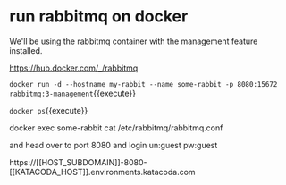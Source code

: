 
# run rabbitmq on docker 


We'll be using the rabbitmq container with the management feature installed.

https://hub.docker.com/_/rabbitmq

`docker run -d --hostname my-rabbit --name some-rabbit -p 8080:15672 rabbitmq:3-management`{{execute}}

`docker ps`{{execute}}

docker exec some-rabbit cat /etc/rabbitmq/rabbitmq.conf

and head over to port 8080 and login  un:guest pw:guest

https://[[HOST_SUBDOMAIN]]-8080-[[KATACODA_HOST]].environments.katacoda.com

